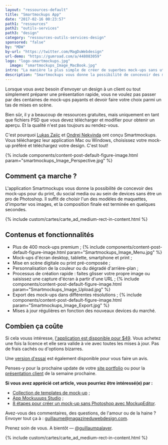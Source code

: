 ```yaml
---
layout: "ressources-default"
title: "Smartmockups App"
date: "2017-02-16 00:23:57"
path1: "ressources"
path2: "outils-services"
path3: "design"
category: "ressources-outils-services-design"
sponsored: "false"
by: "MDW"
by-url: "https://twitter.com/MagDuWebdesign"
url-demo: "https://gumroad.com/a/448083059"
logo: "logo-smartmockups.jpg"
  image: "smartmockups_Image_MacBook.jpg"
intro: "La manière la plus simple de créer de superbes mock-ups sans utiliser Photoshop."
description: "Smartmockups vous donne la possibilité de concevoir des mock-ups pour du print, du social media ou au sein de devices sans être un pro de Photoshop"
---
```


Lorsque vous avez besoin d'envoyer un design à un client ou tout simplement préparer une présentation rapide, vous ne voulez pas passer par des centaines de mock-ups payants et devoir faire votre choix parmi un tas de mises en scène.

Bien sûr, il y a beaucoup de ressources gratuites, mais uniquement en tant que fichiers PSD que vous devez télécharger et modifier pour obtenir un aperçu. Et la qualité n'est pas toujours au rendez-vous.

C'est pourquoi [Lukas Zajic](https://twitter.com/iamlukaszajic) et [Ondrej Nekvinda](https://twitter.com/onekvinda) ont conçu Smartmockups. Vous téléchargez leur application Mac ou Windows, choisissez votre mock-up préféré et téléchargez votre design. C'est tout!

{% include components/content-post-default-figure-image.html param="smartmockups_Image_Perspective.jpg" %}

## Comment ça marche ?

L'application Smartmockups vous donne la possibilité de concevoir des mock-ups pour du print, du social media ou au sein de devices sans être un pro de Photoshop. Il suffit de choisir l'un des modèles de maquettes, d'importer vos images, et la composition finale est terminée en quelques secondes.

{% include custom/cartes/carte_ad_medium-rect-in-content.html %}

## Contenus et fonctionnalités
* Plus de 400 mock-ups premium ;
{% include components/content-post-default-figure-image.html param="Smartmockups_Image_Menu.jpg" %}
* Mock-ups d'écran desktop, tablette, smartphone et print ;
* Mise en scène digitale ou print pré-composée ;
* Personnalisation de la couleur ou du dégradé d'arrière-plan ;
* Processus de création rapide : faites glisser votre propre image ou saisissez une capture d'écran à partir d'une URL ;
{% include components/content-post-default-figure-image.html param="Smartmockups_Image_Upload.jpg" %}
* Export des mock-ups dans différentes résolutions ;
{% include components/content-post-default-figure-image.html param="Smartmockups_Image_Export.jpg" %}
* Mises à jour régulières en fonction des nouveaux devices du marché.

## Combien ça coûte

Si cela vouss intéresse, [l'application est disponible pour $49](https://gumroad.com/a/448083059). Vous achetez une fois la licence et elle sera valide à vie avec toutes les mises à jour. Pas de frais cachés ou d'options bizarres.

Une [version d'essai](https://gumroad.com/a/448083059) est également disponible pour vous faire un avis.

Penses-y pour la prochaine update de votre [site portfolio](http://www.magazineduwebdesign.com/collection/56-approches-cr-atives-de-portfolios-s-lection-automne-2016/) ou pour la [présentation client](http://www.magazineduwebdesign.com/conseils/guides/slidepro-presentation-powerpoint-unique/) de la semaine prochaine.

 **Si vous avez apprécié cet article, vous pourriez être intéressé(e) par :**

-  [Collection de templates de mock-up](http://www.magazineduwebdesign.com/ressources/mockups/) ;
-  [App Mockuuups Studio](http://www.magazineduwebdesign.com/ressources/outils-services/design/mockuuups-studio-appli-gratuite-de-creation-de-mock-up-pour-macos-et-windows/) ;
-  [8 étapes pour créer un mock-up sans Photoshop avec MockupEditor](http://www.magazineduwebdesign.com/conseils/guides/8-etapes-pour-creer-un-mockup-sans-photoshop/).

Avez-vous des commentaires, des questions, de l'amour ou de la haine ? Envoyer tout ça à : guillaume@magazineduwebdesign.com.

Prenez soin de vous. A bientôt — [@guillaumpalayer](https://twitter.com/guillaumpalayer).

{% include custom/cartes/carte_ad_medium-rect-in-content.html %}
